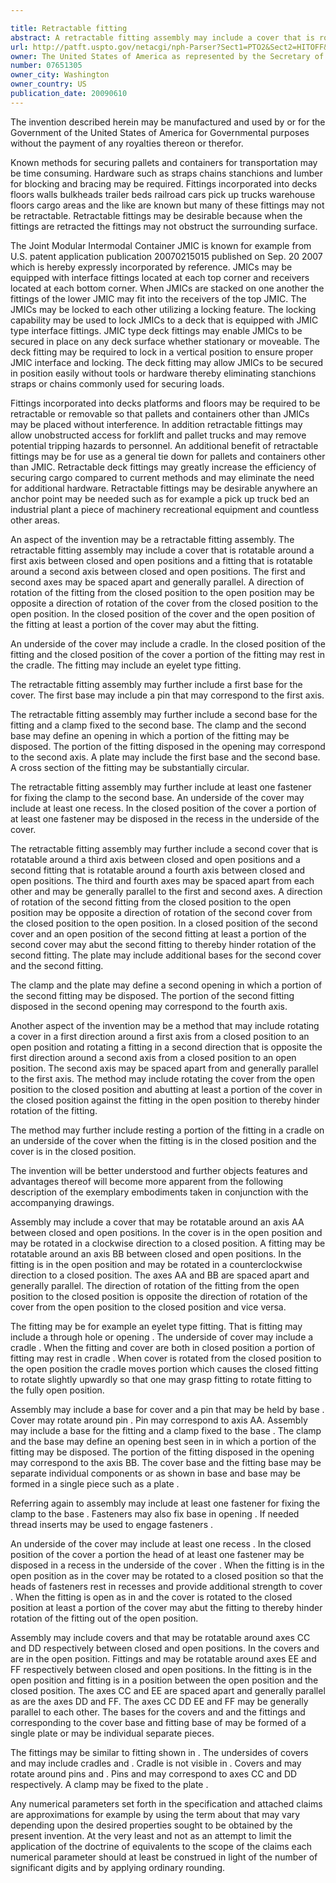 ```yaml
---

title: Retractable fitting
abstract: A retractable fitting assembly may include a cover that is rotatable around a first axis between closed and open positions, and a fitting that is rotatable around a second axis between closed and open positions. The first and second axes may be spaced apart and generally parallel. The direction of rotation of the fitting from the closed position to the open position may be opposite the direction of rotation of the cover from the closed position to the open position. In the closed position of the cover and the open position of the fitting, at least a portion of the cover abuts the fitting to thereby hinder rotation of the fitting.
url: http://patft.uspto.gov/netacgi/nph-Parser?Sect1=PTO2&Sect2=HITOFF&p=1&u=%2Fnetahtml%2FPTO%2Fsearch-adv.htm&r=1&f=G&l=50&d=PALL&S1=07651305&OS=07651305&RS=07651305
owner: The United States of America as represented by the Secretary of the Navy
number: 07651305
owner_city: Washington
owner_country: US
publication_date: 20090610
---
```

The invention described herein may be manufactured and used by or for the Government of the United States of America for Governmental purposes without the payment of any royalties thereon or therefor.

Known methods for securing pallets and containers for transportation may be time consuming. Hardware such as straps chains stanchions and lumber for blocking and bracing may be required. Fittings incorporated into decks floors walls bulkheads trailer beds railroad cars pick up trucks warehouse floors cargo areas and the like are known but many of these fittings may not be retractable. Retractable fittings may be desirable because when the fittings are retracted the fittings may not obstruct the surrounding surface.

The Joint Modular Intermodal Container JMIC is known for example from U.S. patent application publication 20070215015 published on Sep. 20 2007 which is hereby expressly incorporated by reference. JMICs may be equipped with interface fittings located at each top corner and receivers located at each bottom corner. When JMICs are stacked on one another the fittings of the lower JMIC may fit into the receivers of the top JMIC. The JMICs may be locked to each other utilizing a locking feature. The locking capability may be used to lock JMICs to a deck that is equipped with JMIC type interface fittings. JMIC type deck fittings may enable JMICs to be secured in place on any deck surface whether stationary or moveable. The deck fitting may be required to lock in a vertical position to ensure proper JMIC interface and locking. The deck fitting may allow JMICs to be secured in position easily without tools or hardware thereby eliminating stanchions straps or chains commonly used for securing loads.

Fittings incorporated into decks platforms and floors may be required to be retractable or removable so that pallets and containers other than JMICs may be placed without interference. In addition retractable fittings may allow unobstructed access for forklift and pallet trucks and may remove potential tripping hazards to personnel. An additional benefit of retractable fittings may be for use as a general tie down for pallets and containers other than JMIC. Retractable deck fittings may greatly increase the efficiency of securing cargo compared to current methods and may eliminate the need for additional hardware. Retractable fittings may be desirable anywhere an anchor point may be needed such as for example a pick up truck bed an industrial plant a piece of machinery recreational equipment and countless other areas.

An aspect of the invention may be a retractable fitting assembly. The retractable fitting assembly may include a cover that is rotatable around a first axis between closed and open positions and a fitting that is rotatable around a second axis between closed and open positions. The first and second axes may be spaced apart and generally parallel. A direction of rotation of the fitting from the closed position to the open position may be opposite a direction of rotation of the cover from the closed position to the open position. In the closed position of the cover and the open position of the fitting at least a portion of the cover may abut the fitting.

An underside of the cover may include a cradle. In the closed position of the fitting and the closed position of the cover a portion of the fitting may rest in the cradle. The fitting may include an eyelet type fitting.

The retractable fitting assembly may further include a first base for the cover. The first base may include a pin that may correspond to the first axis.

The retractable fitting assembly may further include a second base for the fitting and a clamp fixed to the second base. The clamp and the second base may define an opening in which a portion of the fitting may be disposed. The portion of the fitting disposed in the opening may correspond to the second axis. A plate may include the first base and the second base. A cross section of the fitting may be substantially circular.

The retractable fitting assembly may further include at least one fastener for fixing the clamp to the second base. An underside of the cover may include at least one recess. In the closed position of the cover a portion of at least one fastener may be disposed in the recess in the underside of the cover.

The retractable fitting assembly may further include a second cover that is rotatable around a third axis between closed and open positions and a second fitting that is rotatable around a fourth axis between closed and open positions. The third and fourth axes may be spaced apart from each other and may be generally parallel to the first and second axes. A direction of rotation of the second fitting from the closed position to the open position may be opposite a direction of rotation of the second cover from the closed position to the open position. In a closed position of the second cover and an open position of the second fitting at least a portion of the second cover may abut the second fitting to thereby hinder rotation of the second fitting. The plate may include additional bases for the second cover and the second fitting.

The clamp and the plate may define a second opening in which a portion of the second fitting may be disposed. The portion of the second fitting disposed in the second opening may correspond to the fourth axis.

Another aspect of the invention may be a method that may include rotating a cover in a first direction around a first axis from a closed position to an open position and rotating a fitting in a second direction that is opposite the first direction around a second axis from a closed position to an open position. The second axis may be spaced apart from and generally parallel to the first axis. The method may include rotating the cover from the open position to the closed position and abutting at least a portion of the cover in the closed position against the fitting in the open position to thereby hinder rotation of the fitting.

The method may further include resting a portion of the fitting in a cradle on an underside of the cover when the fitting is in the closed position and the cover is in the closed position.

The invention will be better understood and further objects features and advantages thereof will become more apparent from the following description of the exemplary embodiments taken in conjunction with the accompanying drawings.

Assembly may include a cover that may be rotatable around an axis AA between closed and open positions. In the cover is in the open position and may be rotated in a clockwise direction to a closed position. A fitting may be rotatable around an axis BB between closed and open positions. In the fitting is in the open position and may be rotated in a counterclockwise direction to a closed position. The axes AA and BB are spaced apart and generally parallel. The direction of rotation of the fitting from the open position to the closed position is opposite the direction of rotation of the cover from the open position to the closed position and vice versa.

The fitting may be for example an eyelet type fitting. That is fitting may include a through hole or opening . The underside of cover may include a cradle . When the fitting and cover are both in closed position a portion of fitting may rest in cradle . When cover is rotated from the closed position to the open position the cradle moves portion which causes the closed fitting to rotate slightly upwardly so that one may grasp fitting to rotate fitting to the fully open position.

Assembly may include a base for cover and a pin that may be held by base . Cover may rotate around pin . Pin may correspond to axis AA. Assembly may include a base for the fitting and a clamp fixed to the base . The clamp and the base may define an opening best seen in in which a portion of the fitting may be disposed. The portion of the fitting disposed in the opening may correspond to the axis BB. The cover base and the fitting base may be separate individual components or as shown in base and base may be formed in a single piece such as a plate .

Referring again to assembly may include at least one fastener for fixing the clamp to the base . Fasteners may also fix base in opening . If needed thread inserts may be used to engage fasteners .

An underside of the cover may include at least one recess . In the closed position of the cover a portion the head of at least one fastener may be disposed in a recess in the underside of the cover . When the fitting is in the open position as in the cover may be rotated to a closed position so that the heads of fasteners rest in recesses and provide additional strength to cover . When the fitting is open as in and the cover is rotated to the closed position at least a portion of the cover may abut the fitting to thereby hinder rotation of the fitting out of the open position.

Assembly may include covers and that may be rotatable around axes CC and DD respectively between closed and open positions. In the covers and are in the open position. Fittings and may be rotatable around axes EE and FF respectively between closed and open positions. In the fitting is in the open position and fitting is in a position between the open position and the closed position. The axes CC and EE are spaced apart and generally parallel as are the axes DD and FF. The axes CC DD EE and FF may be generally parallel to each other. The bases for the covers and and the fittings and corresponding to the cover base and fitting base of may be formed of a single plate or may be individual separate pieces.

The fittings may be similar to fitting shown in . The undersides of covers and may include cradles and . Cradle is not visible in . Covers and may rotate around pins and . Pins and may correspond to axes CC and DD respectively. A clamp may be fixed to the plate .

Any numerical parameters set forth in the specification and attached claims are approximations for example by using the term about that may vary depending upon the desired properties sought to be obtained by the present invention. At the very least and not as an attempt to limit the application of the doctrine of equivalents to the scope of the claims each numerical parameter should at least be construed in light of the number of significant digits and by applying ordinary rounding.

